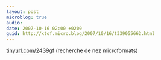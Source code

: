 ```yaml
---
layout: post
microblog: true
audio: 
date: 2007-10-16 02:00 +0200
guid: http://xtof.micro.blog/2007/10/16/t339055662.html
---
```

[tinyurl.com/2439gf](http://tinyurl.com/2439gf) (recherche de nez microformats)
